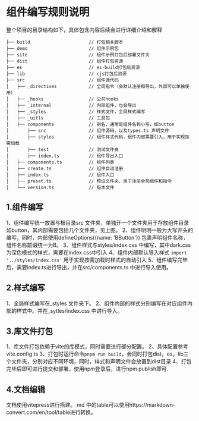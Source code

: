 # 组件编写规则说明

整个项目的目录结构如下，具体包含内容后续会进行详细介绍和解释

    ├── build                      // 打包相关脚本
    ├── demo                       // 组件示例包
    ├── site                       // 组件示例打包后部署文件夹
    ├── dist                       // 组件打包资源
    ├── es                         // es-build打包后资源
    ├── lib                        // cjs打包后资源
    ├── src                        // 组件源代码
    │   ├── _directives            // 全局指令（会默认注册和导出，外部可以单独使用）
    │   ├── _hooks                 // 公共hooks
    │   ├── _internal              // 内部组件，也会导出
    │   ├── _styles                // 样式文件，全局样式编写
    │   ├── _uitls                 // 工具包
    │   ├── components             // 别名，通常是组件名称小写，如button
    │       ├── src                // 组件源码，以及types.ts 声明文件
    │       ├── styles             // 组件样式代码，组件内部需要引入，用于实现按需加载
    │       ├── test               // 测试文件夹
    │       ├── index.ts           // 组件导出入口
    │   ├── components.ts          // 组件列表
    │   ├── create.ts              // 组件自动注册
    │   ├── index.ts               // 组件入口
    │   ├── preset.ts              // 预设文件夹，用于注册全局组件和指令
    │   └── version.ts             // 版本文件

## 1.组件编写

1、组件编写统一放置与根目录src 文件夹，单独开一个文件夹用于存放组件目录如button，其内部需要包括几个文件夹，见上图。
2、组件明明一般为大写开头的编写，同时，内部使用defineOptions({name: 'BButton'}) 包裹声明组件名称，组件名称前缀统一为B。
3、组件样式与styles/index.css 中编写，其中dark.css为深色模式的样式，需要在index.css中引入
4、组件内部默认导入样式 `import '../styles/index.css'` 用于实现按需加载时样式的自动引入
5、组件编写完毕后，需要index.ts进行导出，并在src/components.ts 中进行导入使用。

## 2.样式编写

1、全局样式编写在\_styles 文件夹下。
2、组件内部的样式分别编写在对应组件内部的样式中。并在\_sytles/index.css 中进行导入。

## 3.库文件打包

1、库文件打包依赖于vite的库模式，同时需要进行部分配置。
2、具体配置参考vite.config.ts
3、打包时运行命令`pnpm run build`，会同时打包dist，es，lib三个文件夹，分别对应不同环境，同时，样式和声明文件会放置到dist目录
4、打包完毕后即可进行提交和部署，使用npm登录后，进行npm publish即可.

## 4.文档编辑

文档使用vitepress进行搭建。
md 中的table可以使用https://markdown-convert.com/en/tool/table进行转换。
